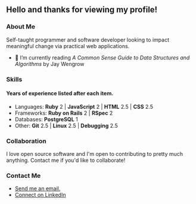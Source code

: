 ## Hello and thanks for viewing my profile!

### About Me

Self-taught programmer and software developer looking to impact meaningful change via practical web
applications.

- :orange_book: I’m currently reading _A Common Sense Guide to Data Structures and Algorithms_ by Jay Wengrow

### Skills

#### Years of experience listed after each item.

- Languages: **Ruby** 2 | **JavaScript** 2 | **HTML** 2.5 | **CSS** 2.5
- Frameworks: **Ruby on Rails** 2 | **RSpec** 2
- Databases: **PostgreSQL** 1
- Other: **Git** 2.5 | **Linux** 2.5 | **Debugging** 2.5

### Collaboration

I love open source software and I'm open to contributing to pretty much anything. Contact me if you'd like to collaborate!

### Contact Me

- <a href="mailto:joe.mccann@mailbox.org">Send me an email.</a>
- <a href="https://www.linkedin.com/in/joe-mccann-dev/">Connect on LinkedIn </a>


<!--
**joe-mccann-dev/joe-mccann-dev** is a ✨ _special_ ✨ repository because its `README.md` (this file) appears on your GitHub profile.

Here are some ideas to gt you started:

- 🔭 I’m currently working on ...
- 🌱 I’m currently learning ...
- 👯 I’m looking to collaborate on ...
- 🤔 I’m looking for help with ...
- 💬 Ask me about ...
- 📫 How to reach me: ...
- 😄 Pronouns: ...
- ⚡ Fun fact: ...
-->
